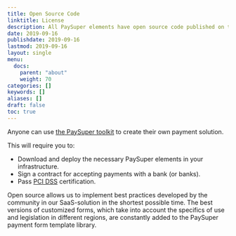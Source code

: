 ```yaml
---
title: Open Source Code
linktitle: License
description: All PaySuper elements have open source code published on the GitHub platform.
date: 2019-09-16
publishdate: 2019-09-16
lastmod: 2019-09-16
layout: single
menu:
  docs:
    parent: "about"
    weight: 70
categories: []
keywords: []
aliases: []
draft: false
toc: true
---
```


Anyone can use [the PaySuper toolkit](https://github.com/paysuper) to create their own payment solution. 

This will require you to:

* Download and deploy the necessary PaySuper elements in your infrastructure.
* Sign a contract for accepting payments with a bank (or banks).
* Pass [PCI DSS](https://www.pcisecuritystandards.org/document_library?category=pcidss&document=pci_dss) certification.

Open source allows us to implement best practices developed by the community in our SaaS-solution in the shortest possible time. The best versions of customized forms, which take into account the specifics of use and legislation in different regions, are constantly added to the PaySuper payment form template library.